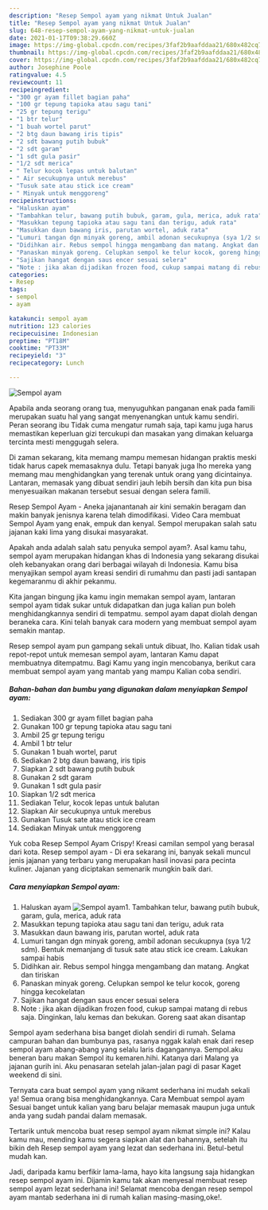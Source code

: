 ```yaml
---
description: "Resep Sempol ayam yang nikmat Untuk Jualan"
title: "Resep Sempol ayam yang nikmat Untuk Jualan"
slug: 648-resep-sempol-ayam-yang-nikmat-untuk-jualan
date: 2021-01-17T09:38:29.660Z
image: https://img-global.cpcdn.com/recipes/3faf2b9aafddaa21/680x482cq70/sempol-ayam-foto-resep-utama.jpg
thumbnail: https://img-global.cpcdn.com/recipes/3faf2b9aafddaa21/680x482cq70/sempol-ayam-foto-resep-utama.jpg
cover: https://img-global.cpcdn.com/recipes/3faf2b9aafddaa21/680x482cq70/sempol-ayam-foto-resep-utama.jpg
author: Josephine Poole
ratingvalue: 4.5
reviewcount: 11
recipeingredient:
- "300 gr ayam fillet bagian paha"
- "100 gr tepung tapioka atau sagu tani"
- "25 gr tepung terigu"
- "1 btr telur"
- "1 buah wortel parut"
- "2 btg daun bawang iris tipis"
- "2 sdt bawang putih bubuk"
- "2 sdt garam"
- "1 sdt gula pasir"
- "1/2 sdt merica"
- " Telur kocok lepas untuk balutan"
- " Air secukupnya untuk merebus"
- "Tusuk sate atau stick ice cream"
- " Minyak untuk menggoreng"
recipeinstructions:
- "Haluskan ayam"
- "Tambahkan telur, bawang putih bubuk, garam, gula, merica, aduk rata"
- "Masukkan tepung tapioka atau sagu tani dan terigu, aduk rata"
- "Masukkan daun bawang iris, parutan wortel, aduk rata"
- "Lumuri tangan dgn minyak goreng, ambil adonan secukupnya (sya 1/2 sdm). Bentuk memanjang di tusuk sate atau stick ice cream. Lakukan sampai habis"
- "Didihkan air. Rebus sempol hingga mengambang dan matang. Angkat dan tiriskan"
- "Panaskan minyak goreng. Celupkan sempol ke telur kocok, goreng hingga kecokelatan"
- "Sajikan hangat dengan saus encer sesuai selera"
- "Note : jika akan dijadikan frozen food, cukup sampai matang di rebus saja. Dinginkan, lalu kemas dan bekukan. Goreng saat akan disantap"
categories:
- Resep
tags:
- sempol
- ayam

katakunci: sempol ayam 
nutrition: 123 calories
recipecuisine: Indonesian
preptime: "PT18M"
cooktime: "PT33M"
recipeyield: "3"
recipecategory: Lunch

---
```



![Sempol ayam](https://img-global.cpcdn.com/recipes/3faf2b9aafddaa21/680x482cq70/sempol-ayam-foto-resep-utama.jpg)

Apabila anda seorang orang tua, menyuguhkan panganan enak pada famili merupakan suatu hal yang sangat menyenangkan untuk kamu sendiri. Peran seorang ibu Tidak cuma mengatur rumah saja, tapi kamu juga harus memastikan keperluan gizi tercukupi dan masakan yang dimakan keluarga tercinta mesti menggugah selera.

Di zaman  sekarang, kita memang mampu memesan hidangan praktis meski tidak harus capek memasaknya dulu. Tetapi banyak juga lho mereka yang memang mau menghidangkan yang terenak untuk orang yang dicintainya. Lantaran, memasak yang dibuat sendiri jauh lebih bersih dan kita pun bisa menyesuaikan makanan tersebut sesuai dengan selera famili. 

Resep Sempol Ayam - Aneka jajanantanah air kini semakin beragam dan makin banyak jenisnya karena telah dimodifikasi. Video Cara membuat Sempol Ayam yang enak, empuk dan kenyal. Sempol merupakan salah satu jajanan kaki lima yang disukai masyarakat.

Apakah anda adalah salah satu penyuka sempol ayam?. Asal kamu tahu, sempol ayam merupakan hidangan khas di Indonesia yang sekarang disukai oleh kebanyakan orang dari berbagai wilayah di Indonesia. Kamu bisa menyajikan sempol ayam kreasi sendiri di rumahmu dan pasti jadi santapan kegemaranmu di akhir pekanmu.

Kita jangan bingung jika kamu ingin memakan sempol ayam, lantaran sempol ayam tidak sukar untuk didapatkan dan juga kalian pun boleh menghidangkannya sendiri di tempatmu. sempol ayam dapat diolah dengan beraneka cara. Kini telah banyak cara modern yang membuat sempol ayam semakin mantap.

Resep sempol ayam pun gampang sekali untuk dibuat, lho. Kalian tidak usah repot-repot untuk memesan sempol ayam, lantaran Kamu dapat membuatnya ditempatmu. Bagi Kamu yang ingin mencobanya, berikut cara membuat sempol ayam yang mantab yang mampu Kalian coba sendiri.

<!--inarticleads1-->

##### Bahan-bahan dan bumbu yang digunakan dalam menyiapkan Sempol ayam:

1. Sediakan 300 gr ayam fillet bagian paha
1. Gunakan 100 gr tepung tapioka atau sagu tani
1. Ambil 25 gr tepung terigu
1. Ambil 1 btr telur
1. Gunakan 1 buah wortel, parut
1. Sediakan 2 btg daun bawang, iris tipis
1. Siapkan 2 sdt bawang putih bubuk
1. Gunakan 2 sdt garam
1. Gunakan 1 sdt gula pasir
1. Siapkan 1/2 sdt merica
1. Sediakan  Telur, kocok lepas untuk balutan
1. Siapkan  Air secukupnya untuk merebus
1. Gunakan Tusuk sate atau stick ice cream
1. Sediakan  Minyak untuk menggoreng


Yuk coba Resep Sempol Ayam Crispy! Kreasi camilan sempol yang berasal dari kota. Resep sempol ayam - Di era sekarang ini, banyak sekali muncul jenis jajanan yang terbaru yang merupakan hasil inovasi para pecinta kuliner. Jajanan yang diciptakan semenarik mungkin baik dari. 

<!--inarticleads2-->

##### Cara menyiapkan Sempol ayam:

1. Haluskan ayam
<img src="https://img-global.cpcdn.com/steps/2dc6eea6002bbd50/160x128cq70/sempol-ayam-langkah-memasak-1-foto.jpg" alt="Sempol ayam">1. Tambahkan telur, bawang putih bubuk, garam, gula, merica, aduk rata
1. Masukkan tepung tapioka atau sagu tani dan terigu, aduk rata
1. Masukkan daun bawang iris, parutan wortel, aduk rata
1. Lumuri tangan dgn minyak goreng, ambil adonan secukupnya (sya 1/2 sdm). Bentuk memanjang di tusuk sate atau stick ice cream. Lakukan sampai habis
1. Didihkan air. Rebus sempol hingga mengambang dan matang. Angkat dan tiriskan
1. Panaskan minyak goreng. Celupkan sempol ke telur kocok, goreng hingga kecokelatan
1. Sajikan hangat dengan saus encer sesuai selera
1. Note : jika akan dijadikan frozen food, cukup sampai matang di rebus saja. Dinginkan, lalu kemas dan bekukan. Goreng saat akan disantap


Sempol ayam sederhana bisa banget diolah sendiri di rumah. Selama campuran bahan dan bumbunya pas, rasanya nggak kalah enak dari resep sempol ayam abang-abang yang selalu laris dagangannya. Sempol.aku beneran baru makan Sempol itu kemaren.hihi. Katanya dari Malang ya jajanan gurih ini. Aku penasaran setelah jalan-jalan pagi di pasar Kaget weekend di sini. 

Ternyata cara buat sempol ayam yang nikamt sederhana ini mudah sekali ya! Semua orang bisa menghidangkannya. Cara Membuat sempol ayam Sesuai banget untuk kalian yang baru belajar memasak maupun juga untuk anda yang sudah pandai dalam memasak.

Tertarik untuk mencoba buat resep sempol ayam nikmat simple ini? Kalau kamu mau, mending kamu segera siapkan alat dan bahannya, setelah itu bikin deh Resep sempol ayam yang lezat dan sederhana ini. Betul-betul mudah kan. 

Jadi, daripada kamu berfikir lama-lama, hayo kita langsung saja hidangkan resep sempol ayam ini. Dijamin kamu tak akan menyesal membuat resep sempol ayam lezat sederhana ini! Selamat mencoba dengan resep sempol ayam mantab sederhana ini di rumah kalian masing-masing,oke!.

